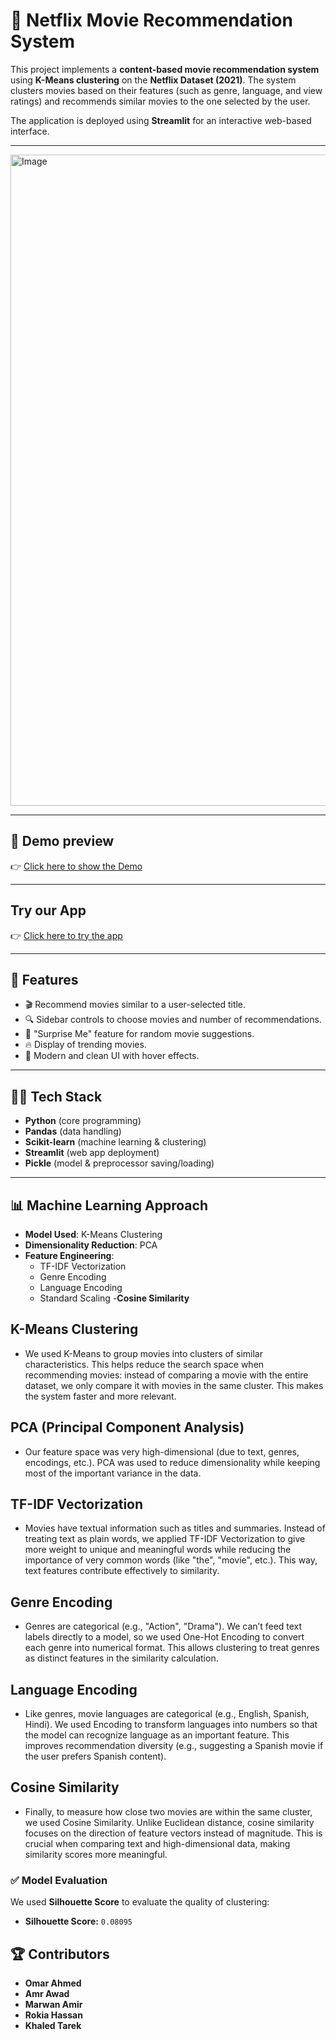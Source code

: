 # 🍿 Netflix Movie Recommendation System  

This project implements a **content-based movie recommendation system** using **K-Means clustering** on the **Netflix Dataset (2021)**. The system clusters movies based on their features (such as genre, language, and view ratings) and recommends similar movies to the one selected by the user.  

The application is deployed using **Streamlit** for an interactive web-based interface.  

---
<img width="1919" height="1042" alt="Image" src="https://github.com/user-attachments/assets/6e18290b-31e3-4690-8ebd-5daeaba5edb0" />

---
## 🚀 Demo preview
👉 [Click here to show the Demo](https://drive.google.com/drive/folders/1-jwkq7fsAqdoQ3urpYqSeKDpjFV8lAl1?usp=sharing)

---
## Try our App
👉 [Click here to try the app](https://recommendationsystem11-app.streamlit.app/)

---

## 🚀 Features  
- 🎬 Recommend movies similar to a user-selected title.  
- 🔍 Sidebar controls to choose movies and number of recommendations.
- 🎲 "Surprise Me" feature for random movie suggestions.
- 🔥 Display of trending movies.  
- 🎨 Modern and clean UI with hover effects.  

---

## 🧑‍💻 Tech Stack  
- **Python** (core programming)  
- **Pandas** (data handling)  
- **Scikit-learn** (machine learning & clustering)  
- **Streamlit** (web app deployment)  
- **Pickle** (model & preprocessor saving/loading)  

---

## 📊 Machine Learning Approach  
- **Model Used**: K-Means Clustering  
- **Dimensionality Reduction**: PCA  
- **Feature Engineering**:  
  - TF-IDF Vectorization
  - Genre Encoding  
  - Language Encoding  
  - Standard Scaling
  -**Cosine Similarity**  

## K-Means Clustering
- We used K-Means to group movies into clusters of similar characteristics. This helps reduce the search space when recommending movies: instead of comparing a movie with the entire dataset, we only compare it with movies in the same cluster. This makes the system faster and more relevant.

## PCA (Principal Component Analysis)
- Our feature space was very high-dimensional (due to text, genres, encodings, etc.). PCA was used to reduce dimensionality while keeping most of the important variance in the data.

## TF-IDF Vectorization
- Movies have textual information such as titles and summaries. Instead of treating text as plain words, we applied TF-IDF Vectorization to give more weight to unique and meaningful words while reducing the importance of very common words (like "the", "movie", etc.). This way, text features contribute effectively to similarity.

## Genre Encoding
- Genres are categorical (e.g., "Action", "Drama"). We can’t feed text labels directly to a model, so we used One-Hot Encoding to convert each genre into numerical format. This allows clustering to treat genres as distinct features in the similarity calculation.

## Language Encoding
- Like genres, movie languages are categorical (e.g., English, Spanish, Hindi). We used Encoding to transform languages into numbers so that the model can recognize language as an important feature. This improves recommendation diversity (e.g., suggesting a Spanish movie if the user prefers Spanish content).

## Cosine Similarity
- Finally, to measure how close two movies are within the same cluster, we used Cosine Similarity. Unlike Euclidean distance, cosine similarity focuses on the direction of feature vectors instead of magnitude. This is crucial when comparing text and high-dimensional data, making similarity scores more meaningful.


### ✅ Model Evaluation  
We used **Silhouette Score** to evaluate the quality of clustering:  

- **Silhouette Score:** `0.08095`

## 🏆 Contributors  
- **Omar Ahmed**
- **Amr Awad**   
- **Marwan Amir**   
- **Rokia Hassan**   
- **Khaled Tarek**   
